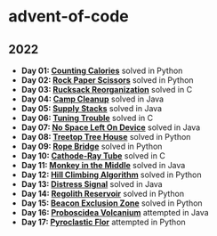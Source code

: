 # advent-of-code

## 2022
- **Day 01: [Counting Calories](https://adventofcode.com/2022/day/1)** solved in Python
- **Day 02: [Rock Paper Scissors](https://adventofcode.com/2022/day/2)** solved in Python
- **Day 03: [Rucksack Reorganization](https://adventofcode.com/2022/day/3)** solved in C
- **Day 04: [Camp Cleanup](https://adventofcode.com/2022/day/4)** solved in Java
- **Day 05: [Supply Stacks](https://adventofcode.com/2022/day/5)** solved in Java
- **Day 06: [Tuning Trouble](https://adventofcode.com/2022/day/6)** solved in C
- **Day 07: [No Space Left On Device](https://adventofcode.com/2022/day/7)** solved in Java
- **Day 08: [Treetop Tree House](https://adventofcode.com/2022/day/8)** solved in Python
- **Day 09: [Rope Bridge](https://adventofcode.com/2022/day/9)** solved in Python
- **Day 10: [Cathode-Ray Tube](https://adventofcode.com/2022/day/10)** solved in C
- **Day 11: [Monkey in the Middle](https://adventofcode.com/2022/day/11)** solved in Java
- **Day 12: [Hill Climbing Algorithm](https://adventofcode.com/2022/day/12)** solved in Python
- **Day 13: [Distress Signal](https://adventofcode.com/2022/day/13)** solved in Java
- **Day 14: [Regolith Reservoir](https://adventofcode.com/2022/day/14)** solved in Python
- **Day 15: [Beacon Exclusion Zone](https://adventofcode.com/2022/day/15)** solved in Python
- **Day 16: [Proboscidea Volcanium](https://adventofcode.com/2022/day/16)** attempted in Java
- **Day 17: [Pyroclastic Flor](https://adventofcode.com/2022/day/17)** attempted in Python
